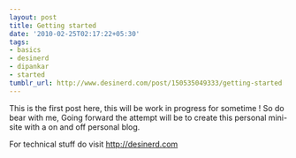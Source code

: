 ```yaml
---
layout: post
title: Getting started
date: '2010-02-25T02:17:22+05:30'
tags:
- basics
- desinerd
- dipankar
- started
tumblr_url: http://www.desinerd.com/post/150535049333/getting-started
---
```

This is the first post here, this will be work in progress for sometime ! So do bear with me, Going forward the attempt will be to create this personal mini-site with a on and off personal blog.

For technical stuff do visit http://desinerd.com
